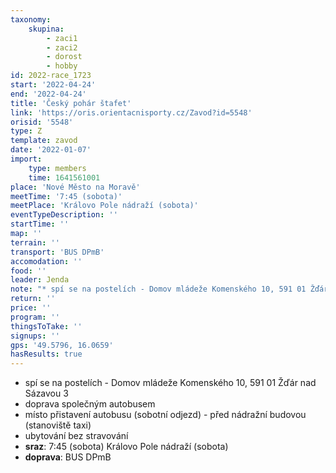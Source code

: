 ```yaml
---
taxonomy:
    skupina:
        - zaci1
        - zaci2
        - dorost
        - hobby
id: 2022-race_1723
start: '2022-04-24'
end: '2022-04-24'
title: 'Český pohár štafet'
link: 'https://oris.orientacnisporty.cz/Zavod?id=5548'
orisid: '5548'
type: Z
template: zavod
date: '2022-01-07'
import:
    type: members
    time: 1641561001
place: 'Nové Město na Moravě'
meetTime: '7:45 (sobota)'
meetPlace: 'Královo Pole nádraží (sobota)'
eventTypeDescription: ''
startTime: ''
map: ''
terrain: ''
transport: 'BUS DPmB'
accomodation: ''
food: ''
leader: Jenda
note: "* spí se na postelích - Domov mládeže Komenského 10, 591 01 Žďár nad Sázavou 3\r\n* doprava společným autobusem\r\n* místo přistavení autobusu (sobotní odjezd) - před nádražní budovou (stanoviště taxi)\r\n* ubytování bez stravování"
return: ''
price: ''
program: ''
thingsToTake: ''
signups: ''
gps: '49.5796, 16.0659'
hasResults: true
---
```


* spí se na postelích - Domov mládeže Komenského 10, 591 01 Žďár nad Sázavou 3
* doprava společným autobusem
* místo přistavení autobusu (sobotní odjezd) - před nádražní budovou (stanoviště taxi)
* ubytování bez stravování
* **sraz**: 7:45 (sobota) Královo Pole nádraží (sobota)
* **doprava**: BUS DPmB
